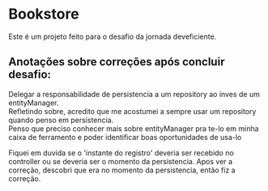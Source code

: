 # Bookstore

Este é um projeto feito para o desafio da jornada deveficiente.

## Anotações sobre correções após concluir desafio:

Delegar a responsabilidade de persistencia a um repository ao inves de um entityManager.  
Refletindo sobre, acredito que me acostumei a sempre usar um repository quando penso em persistencia.  
Penso que preciso conhecer mais sobre entityManager pra te-lo em minha caixa de ferramento e poder identificar
boas oportunidades de usa-lo

Fiquei em duvida se o 'instante do registro' deveria ser recebido no controller ou se deveria ser o momento da
persistencia. Apos ver a correção, descobri que era no momento da persistencia, então fiz a correção.